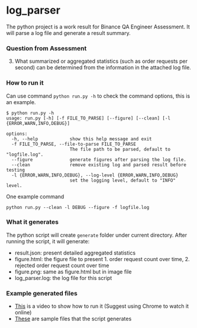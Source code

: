 # log_parser
The python project is a work result for Binance QA Engineer Assessment. It will parse a log file and generate a result summary.


### Question from Assessment
3. What summarized or aggregated statistics (such as order requests per second) can be determined from
the information in the attached log file.

### How to run it
Can use command `python run.py -h` to check the command options, this is an example.
```
$ python run.py -h
usage: run.py [-h] [-f FILE_TO_PARSE] [--figure] [--clean] [-l {ERROR,WARN,INFO,DEBUG}]

options:
  -h, --help            show this help message and exit
  -f FILE_TO_PARSE, --file-to-parse FILE_TO_PARSE
                        The file path to be parsed, default to "logfile.log".
  --figure              generate figures after parsing the log file.
  --clean               remove existing log and parsed result before testing
  -l {ERROR,WARN,INFO,DEBUG}, --log-level {ERROR,WARN,INFO,DEBUG}
                        set the logging level, default to "INFO" level.

```
One example command
```
python run.py --clean -l DEBUG --figure -f logfile.log
```

### What it generates
The python script will create `generate` folder under current directory. After running the script, it will generate:
- result.json: present detailed aggregated statistics
- figure.html: the figure file to present 1. order request count over time, 2. rejected order request count over time
- figure.png: same as figure.html but in image file
- log_parser.log: the log file for this script

### Example generated files
- [This](https://mega.nz/file/U2lBUaSY#Yck7HsY8Z46ib8AUP_IRg7i_R3zJd6QOoSaVR5Q-5K8) is a video to show how to run it (Suggest using Chrome to watch it online)
- [These](https://mega.nz/folder/539wnLiK#sOkxUrS9XQ_jXwX5fUVT3A) are sample files that the script generates

